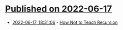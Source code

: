 # [Published on 2022-06-17](index.md)

* [2022-06-17, 18:31:06](https://news.ycombinator.com/item?id=31782387) - [How Not to Teach Recursion](https://parentheticallyspeaking.org/articles/how-not-to-teach-recursion/)

